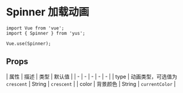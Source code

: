 # Spinner 加载动画

```JS
import Vue from 'vue';
import { Spinner } from 'yus';

Vue.use(Spinner);
```

## Props

| 属性 | 描述 | 类型 | 默认值 |
| - | - | - | - | - |
| type | 动画类型，可选值为 `crescent` | String | `crescent` |
| color | 背景颜色 | String | `currentColor` |